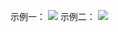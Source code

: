 示例一：
![](https://zjpicture.oss-cn-beijing.aliyuncs.com/img/20220524100527.png)
示例二：
![](https://zjpicture.oss-cn-beijing.aliyuncs.com/img/20220524100637.png)